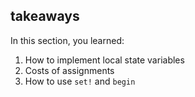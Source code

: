 ## takeaways

In this section, you learned:

  1. How to implement local state variables
  2. Costs of assignments
  3. How to use `set!` and `begin`

